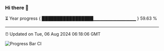 ### Hi there 👋

⏳ Year progress { █████████████████▁▁▁▁▁▁▁▁▁▁▁▁▁ } 59.63 %

---

⏰ Updated on Tue, 06 Aug 2024 06:18:06 GMT

![Progress Bar CI](https://github.com/liununu/liununu/workflows/Progress%20Bar%20CI/badge.svg)
